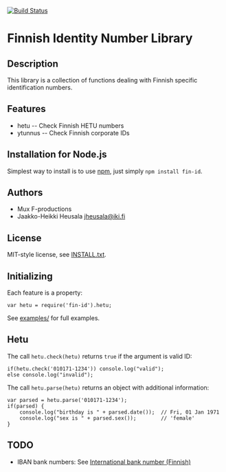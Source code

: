 [![Build Status](https://secure.travis-ci.org/Sendanor/node-fin-id.png?branch=master)](http://travis-ci.org/Sendanor/node-fin-id)

Finnish Identity Number Library
===============================

Description
-----------

This library is a collection of functions dealing with Finnish specific 
identification numbers.

Features
--------

* hetu -- Check Finnish HETU numbers
* ytunnus -- Check Finnish corporate IDs

Installation for Node.js
------------------------

Simplest way to install is to use [npm](http://npmjs.org/), just simply `npm install fin-id`.

Authors
-------

* Mux F-productions
* Jaakko-Heikki Heusala <jheusala@iki.fi>

License
-------

MIT-style license, see [INSTALL.txt](http://github.com/jheusala/node-fin-id/blob/master/LICENSE.txt).

Initializing
------------

Each feature is a property:

    var hetu = require('fin-id').hetu;

See [examples/](http://github.com/jheusala/node-fin-id/tree/master/examples) for full examples.

Hetu
----

The call `hetu.check(hetu)` returns `true` if the argument is valid ID:

	if(hetu.check('010171-1234')) console.log("valid");
	else console.log("invalid");

The call `hetu.parse(hetu)` returns an object with additional information:

	var parsed = hetu.parse('010171-1234');
	if(parsed) {
		console.log("birthday is " + parsed.date());  // Fri, 01 Jan 1971
		console.log("sex is " + parsed.sex());        // 'female'
	}

TODO
----

* IBAN bank numbers: See [International bank number (Finnish)](http://tarkistusmerkit.teppovuori.fi/tarkmerk.htm#iban)
